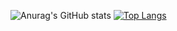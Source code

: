 ![Anurag's GitHub stats](https://github-readme-stats.vercel.app/api?username=xsslize&show_icons=true&theme=radical)
[![Top Langs](https://github-readme-stats.vercel.app/api/top-langs/?username=anuraghazra)](https://github.com/anuraghazra/github-readme-stats)
